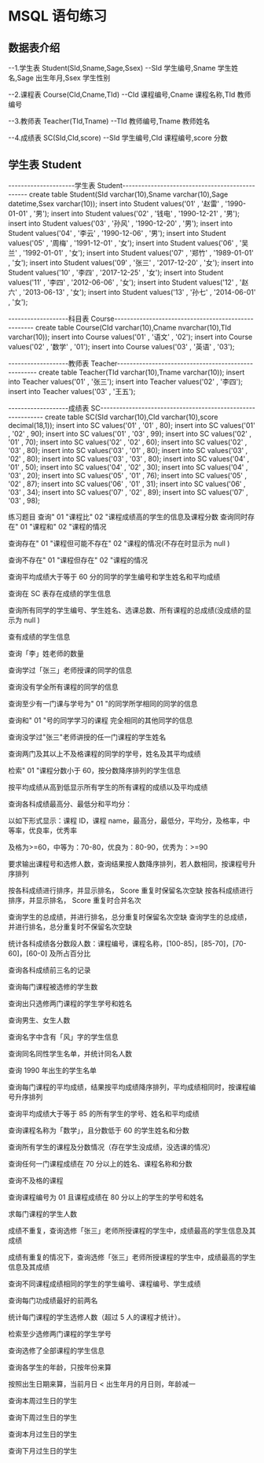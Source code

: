 # MSQL 语句练习

## 数据表介绍

--1.学生表
 Student(SId,Sname,Sage,Ssex)
 --SId 学生编号,Sname 学生姓名,Sage 出生年月,Ssex 学生性别

--2.课程表
 Course(CId,Cname,TId)
 --CId 课程编号,Cname 课程名称,TId 教师编号

--3.教师表
 Teacher(TId,Tname)
 --TId 教师编号,Tname 教师姓名

--4.成绩表
 SC(SId,CId,score)
 --SId 学生编号,CId 课程编号,score 分数

## 学生表 Student

---------------------学生表 Student------------------------------------------------
create table Student(SId varchar(10),Sname varchar(10),Sage datetime,Ssex varchar(10));
insert into Student values('01' , '赵雷' , '1990-01-01' , '男');
insert into Student values('02' , '钱电' , '1990-12-21' , '男');
insert into Student values('03' , '孙风' , '1990-12-20' , '男');
insert into Student values('04' , '李云' , '1990-12-06' , '男');
insert into Student values('05' , '周梅' , '1991-12-01' , '女');
insert into Student values('06' , '吴兰' , '1992-01-01' , '女');
insert into Student values('07' , '郑竹' , '1989-01-01' , '女');
insert into Student values('09' , '张三' , '2017-12-20' , '女');
insert into Student values('10' , '李四' , '2017-12-25' , '女');
insert into Student values('11' , '李四' , '2012-06-06' , '女');
insert into Student values('12' , '赵六' , '2013-06-13' , '女');
insert into Student values('13' , '孙七' , '2014-06-01' , '女');

-------------------科目表 Course----------------------------------------------------
create table Course(CId varchar(10),Cname nvarchar(10),TId varchar(10));
insert into Course values('01' , '语文' , '02');
insert into Course values('02' , '数学' , '01');
insert into Course values('03' , '英语' , '03');

-------------------教师表 Teacher----------------------------------------------------
create table Teacher(TId varchar(10),Tname varchar(10));
insert into Teacher values('01' , '张三');
insert into Teacher values('02' , '李四');
insert into Teacher values('03' , '王五');

-------------------成绩表 SC------------------------------------------------------------
create table SC(SId varchar(10),CId varchar(10),score decimal(18,1));
insert into SC values('01' , '01' , 80);
insert into SC values('01' , '02' , 90);
insert into SC values('01' , '03' , 99);
insert into SC values('02' , '01' , 70);
insert into SC values('02' , '02' , 60);
insert into SC values('02' , '03' , 80);
insert into SC values('03' , '01' , 80);
insert into SC values('03' , '02' , 80);
insert into SC values('03' , '03' , 80);
insert into SC values('04' , '01' , 50);
insert into SC values('04' , '02' , 30);
insert into SC values('04' , '03' , 20);
insert into SC values('05' , '01' , 76);
insert into SC values('05' , '02' , 87);
insert into SC values('06' , '01' , 31);
insert into SC values('06' , '03' , 34);
insert into SC values('07' , '02' , 89);
insert into SC values('07' , '03' , 98);


练习题目
查询" 01 "课程比" 02 "课程成绩高的学生的信息及课程分数
查询同时存在" 01 "课程和" 02 "课程的情况

查询存在" 01 "课程但可能不存在" 02 "课程的情况(不存在时显示为 null )

查询不存在" 01 "课程但存在" 02 "课程的情况

查询平均成绩大于等于 60 分的同学的学生编号和学生姓名和平均成绩

查询在 SC 表存在成绩的学生信息

查询所有同学的学生编号、学生姓名、选课总数、所有课程的总成绩(没成绩的显示为 null )

查有成绩的学生信息

查询「李」姓老师的数量

查询学过「张三」老师授课的同学的信息

查询没有学全所有课程的同学的信息

查询至少有一门课与学号为" 01 "的同学所学相同的同学的信息

查询和" 01 "号的同学学习的课程 完全相同的其他同学的信息

查询没学过"张三"老师讲授的任一门课程的学生姓名

查询两门及其以上不及格课程的同学的学号，姓名及其平均成绩

检索" 01 "课程分数小于 60，按分数降序排列的学生信息

按平均成绩从高到低显示所有学生的所有课程的成绩以及平均成绩

查询各科成绩最高分、最低分和平均分：

以如下形式显示：课程 ID，课程 name，最高分，最低分，平均分，及格率，中等率，优良率，优秀率

及格为>=60，中等为：70-80，优良为：80-90，优秀为：>=90

要求输出课程号和选修人数，查询结果按人数降序排列，若人数相同，按课程号升序排列

按各科成绩进行排序，并显示排名， Score 重复时保留名次空缺
按各科成绩进行排序，并显示排名， Score 重复时合并名次

查询学生的总成绩，并进行排名，总分重复时保留名次空缺
查询学生的总成绩，并进行排名，总分重复时不保留名次空缺

统计各科成绩各分数段人数：课程编号，课程名称，[100-85]，[85-70]，[70-60]，[60-0] 及所占百分比

查询各科成绩前三名的记录

查询每门课程被选修的学生数

查询出只选修两门课程的学生学号和姓名

查询男生、女生人数

查询名字中含有「风」字的学生信息

查询同名同性学生名单，并统计同名人数

查询 1990 年出生的学生名单

查询每门课程的平均成绩，结果按平均成绩降序排列，平均成绩相同时，按课程编号升序排列

查询平均成绩大于等于 85 的所有学生的学号、姓名和平均成绩

查询课程名称为「数学」，且分数低于 60 的学生姓名和分数

查询所有学生的课程及分数情况（存在学生没成绩，没选课的情况）

查询任何一门课程成绩在 70 分以上的姓名、课程名称和分数

查询不及格的课程

查询课程编号为 01 且课程成绩在 80 分以上的学生的学号和姓名

求每门课程的学生人数

成绩不重复，查询选修「张三」老师所授课程的学生中，成绩最高的学生信息及其成绩

成绩有重复的情况下，查询选修「张三」老师所授课程的学生中，成绩最高的学生信息及其成绩

查询不同课程成绩相同的学生的学生编号、课程编号、学生成绩

查询每门功成绩最好的前两名

统计每门课程的学生选修人数（超过 5 人的课程才统计）。

检索至少选修两门课程的学生学号

查询选修了全部课程的学生信息

查询各学生的年龄，只按年份来算

按照出生日期来算，当前月日 < 出生年月的月日则，年龄减一

查询本周过生日的学生

查询下周过生日的学生

查询本月过生日的学生

查询下月过生日的学生